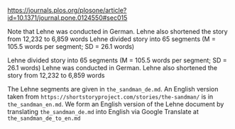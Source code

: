 https://journals.plos.org/plosone/article?id=10.1371/journal.pone.0124550#sec015

Note that Lehne was conducted in German. Lehne also shortened the story from 12,232 to 6,859 words
Lehne divided story into 65 segments (M = 105.5 words per segment; SD = 26.1 words)

Lehne divided story into 65 segments (M = 105.5 words per segment; SD = 26.1 words)
Lehne was conducted in German. Lehne also shortened the story from 12,232 to 6,859 words

The Lehne segments are given in `the_sandman_de.md`. An English version taken from `https://shortstoryproject.com/stories/the-sandman/` is in `the_sandman_en.md`. We form an English version of the Lehne document by translating `the_sandman_de.md` into English via Google Translate at `the_sandman_de_to_en.md`
